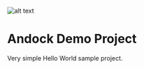 ![alt text](https://github.com/andock/andock/blob/master/docs/images/logo_circle.svg "andock")

# Andock Demo Project

Very simple Hello World sample project.

